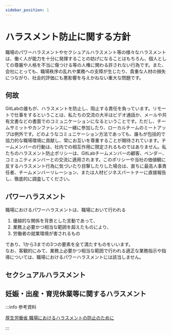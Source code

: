 ```yaml
---
sidebar_position: 1
---
```


# ハラスメント防止に関する方針

職場のパワーハラスメントやセクシュアルハラスメント等の様々なハラスメントは、働く人が能力を十分に発揮することの妨げになることはもちろん、個人としての尊厳や人格を不当に傷つける等の人権に関わる許されない行為です。また、会社にとっても、職場秩序の乱れや業務への支障が生じたり、貴重な人材の損失につながり、社会的評価にも悪影響を与えかねない重大な問題です。

## 何故

GitLabの誰もが、ハラスメントを防止し、阻止する責任を負っています。リモートで仕事をするということは、私たちの交流の大半はビデオ通話か、メールや共有文書などの書面でのコミュニケーションになるということです。ただし、チームサミットやカンファレンスに一緒に参加したり、ローカルチームのミートアップは例外です。どのようなコミュニケーション方法であっても、誰もが包括的で協力的な職場環境に貢献し、常にお互いを尊重することが期待されています。チームメンバーの行動は、社内での相互作用に限定されるものではありません。私たちのハラスメント防止ポリシーは、GitLabチームメンバーの顧客、ベンダー、コミュニティメンバーとの交流に適用されます。このポリシーや当社の価値観に反するハラスメント行為に気づいたり目撃したりした場合は、直ちに最高人事責任者、チームメンバーリレーション、または人材ビジネスパートナーに直接報告し、徹底的に調査してください。

## パワーハラスメント

職場におけるパワーハラスメントは、職場において行われる

1. 優越的な関係を背景とした言動であって、
1. 業務上必要かつ相当な範囲を超えたものにより、
1. 労働者の就業環境が害されるもの

であり、1から3までの3つの要素を全て満たすものをいいます。  
なお、客観的にみて、業務上必要かつ相当な範囲で行われる適正な業務指示や指導については、職場におけるパワーハラスメントには該当しません。

## セクシュアルハラスメント

## 妊娠・出産・育児休業等に関するハラスメント

:::info 参考資料

[厚生労働省 職場におけるハラスメントの防止のために](https://www.mhlw.go.jp/stf/seisakunitsuite/bunya/koyou_roudou/koyoukintou/seisaku06/index.html)

:::
